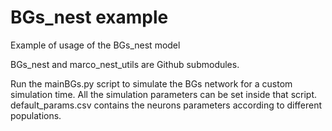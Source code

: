 # BGs_nest example
Example of usage of the BGs_nest model

BGs_nest and marco_nest_utils are Github submodules.

Run the mainBGs.py script to simulate the BGs network for a custom simulation time. All the simulation parameters can be set inside that script.  
default_params.csv contains the neurons parameters according to different populations.
